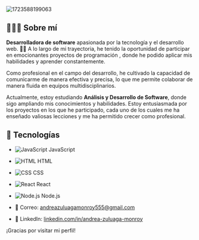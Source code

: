 ![1723588199063](https://github.com/user-attachments/assets/36c238d7-63db-467d-88f4-e63ccc98dfe4)




## 👩🏻‍💻 Sobre mí

 **Desarrolladora de software** apasionada por la tecnología y el desarrollo web. 👩‍💻 A lo largo de mi trayectoria, he tenido la oportunidad de participar en emocionantes proyectos de programación , donde he podido aplicar mis habilidades y aprender constantemente.

Como profesional en el campo del desarrollo, he cultivado la capacidad de comunicarme de manera efectiva y precisa, lo que me permite colaborar de manera fluida en equipos multidisciplinarios. 

Actualmente, estoy estudiando **Análisis y Desarrollo de Software**, donde sigo ampliando mis conocimientos y habilidades. Estoy entusiasmada por los proyectos en los que he participado, cada uno de los cuales me ha enseñado valiosas lecciones y me ha permitido crecer como profesional.



## 🍃 Tecnologías

- ![JavaScript](https://img.shields.io/badge/-JavaScript-F7DF1E?style=flat-square&logo=javascript&logoColor=white) JavaScript
- ![HTML](https://img.shields.io/badge/-HTML-E34F26?style=flat-square&logo=html5&logoColor=white) HTML
- ![CSS](https://img.shields.io/badge/-CSS-1572B6?style=flat-square&logo=css3&logoColor=white) CSS
- ![React](https://img.shields.io/badge/-React-61DAFB?style=flat-square&logo=react&logoColor=white) React
- ![Node.js](https://img.shields.io/badge/-Node.js-8CC84B?style=flat-square&logo=node.js&logoColor=white) Node.js





- 📧 Correo: [andreazuluagamonroy555@gmail.com](andreazuluagamonroy555@gmail.com)
- 💼 LinkedIn: [linkedin.com/in/andrea-zuluaga-monroy](linkedin.com/in/andrea-zuluaga-monroy)

¡Gracias por visitar mi perfil!
